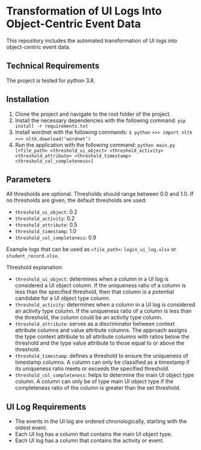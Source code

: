 # Transformation of UI Logs Into Object-Centric Event Data
This repository includes the automated transformation of UI logs into object-centric event data.

## Technical Requirements
The project is tested for python 3.8.

## Installation 
1. Clone the project and navigate to the root folder of the project.
2. Install the necessary dependencies with the following command:
   `pip install -r requirements.txt`
3. Install wordnet with the following commands:
   `$ python`
   `>>> import nltk`
   `>>> nltk.download(‘wordnet’)`
4. Run the application with the following command:
  `python main.py [<file_path> <threshold_ui_object> <threshold_activity> <threshold_attribute> <threshold_timestamp> <threshold_col_completeness>]`

## Parameters 
All thresholds are optional. Thresholds should range between 0.0 and 1.0. If no thresholds are given, the default thresholds are used: 
- `threshold_ui_object`: 0.2
- `threshold_activity`: 0.2
- `threshold_attribute`: 0.5
- `threshold_timestamp`: 1.0
- `threshold_col_completeness`: 0.9

Example logs that can be used as `<file_path>`: `login_ui_log.xlsx` or `student_record.xlsx`.

Threshold explanation: 
- `threshold_ui_object`: determines when a column in a UI log is considered a UI object column. If the uniqueness ratio of a column is less than the specified threshold, then that column is a potential candidate for a UI object type column. 
- `threshold_activity`: determines when a column in a UI log is considered an activity type column. If the uniqueness ratio of a column is less than the threshold, the column could be an activity type column.
- `threshold_attribute`: serves as a discriminator between context attribute columns and value attribute columns. The approach assigns the type context attribute to all attribute columns with ratios below the threshold and the type value attribute to those equal to or above the threshold.
- `threshold_timestamp`: defines a threshold to ensure the uniqueness of timestamp columns. A column can only be classified as a timestamp if its uniqueness ratio meets or exceeds the specified threshold. 
- `threshold_col_completeness`: helps to determine the main UI object type column. A column can only be of type main UI object type if the completeness ratio of the column is greater than the set threshold.

## UI Log Requirements
- The events in the UI log are ordered chronologically, starting with the oldest event.
- Each UI log has a column that contains the main UI object type.
- Each UI log has a column that contains the activity or event.

